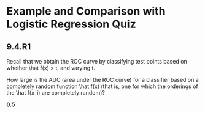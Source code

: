 # Example and Comparison with Logistic Regression Quiz

## 9.4.R1

Recall that we obtain the ROC curve by classifying test points based on whether \hat f(x) > t, and varying t.

How large is the AUC (area under the ROC curve) for a classifier based on a completely random function \hat f(x) (that is, one for which the orderings of the \hat f(x_i) are completely random)?

**0.5**